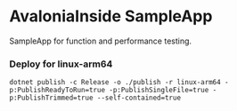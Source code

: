 # AvaloniaInside SampleApp
SampleApp for function and performance testing.

### Deploy for linux-arm64
`dotnet publish -c Release -o ./publish -r linux-arm64 -p:PublishReadyToRun=true -p:PublishSingleFile=true -p:PublishTrimmed=true --self-contained=true`

